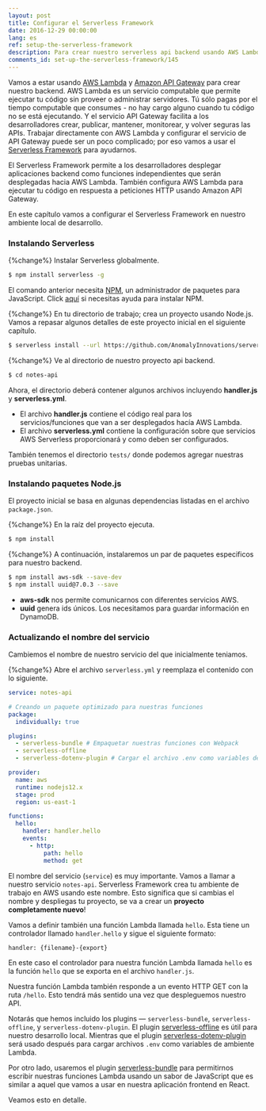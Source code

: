 ```yaml
---
layout: post
title: Configurar el Serverless Framework
date: 2016-12-29 00:00:00
lang: es
ref: setup-the-serverless-framework
description: Para crear nuestro serverless api backend usando AWS Lambda y API Gateway vamos a usar el Serverless Framework (https://serverless.com). El Serverless Framework ayuda a los desarrolladores a construir y manejar aplicaciones serverless en AWS y otros proveedores en la nube. Podemos instalar el  Serverless Framework CLI desde su paquete NPM y usarlo para crear un nuevo proyecto con Serverless Framework.
comments_id: set-up-the-serverless-framework/145
---
```


Vamos a estar usando [AWS Lambda](https://aws.amazon.com/lambda/) y [Amazon API Gateway](https://aws.amazon.com/api-gateway/) para crear nuestro backend. AWS Lambda es un servicio computable que permite ejecutar tu código sin proveer o administrar servidores. Tú sólo pagas por el tiempo computable que consumes - no hay cargo alguno cuando tu código no se está ejecutando. Y el servicio API Gateway facilita a los desarrolladores crear, publicar, mantener, monitorear, y volver seguras las APIs. Trabajar directamente con AWS Lambda y configurar el servicio de API Gateway puede ser un poco complicado; por eso vamos a usar el [Serverless Framework](https://serverless.com) para ayudarnos.

El Serverless Framework permite a los desarrolladores desplegar aplicaciones backend como funciones independientes que serán desplegadas hacia AWS Lambda. También configura AWS Lambda para ejecutar tu código en respuesta a peticiones HTTP usando Amazon API Gateway.

En este capítulo vamos a configurar el Serverless Framework en nuestro ambiente local de desarrollo.

### Instalando Serverless

{%change%} Instalar Serverless globalmente.

``` bash
$ npm install serverless -g
```

El comando anterior necesita [NPM](https://www.npmjs.com), un administrador de paquetes para JavaScript. Click [aquí](https://docs.npmjs.com/getting-started/installing-node) si necesitas ayuda para instalar NPM.

{%change%} En tu directorio de trabajo; crea un proyecto usando Node.js. Vamos a repasar algunos detalles de este proyecto inicial en el siguiente capítulo.

``` bash
$ serverless install --url https://github.com/AnomalyInnovations/serverless-nodejs-starter --name notes-api
```

{%change%} Ve al directorio de nuestro proyecto api backend.

``` bash
$ cd notes-api
```

Ahora, el directorio deberá contener algunos archivos incluyendo **handler.js** y **serverless.yml**.

- El archivo **handler.js**  contiene el código real para los servicios/funciones que van a ser desplegados hacía AWS Lambda.
- El archivo **serverless.yml** contiene la configuración sobre que servicios AWS Serverless proporcionará y como deben ser configurados.

También tenemos el directorio `tests/` donde podemos agregar nuestras pruebas unitarias.

### Instalando paquetes Node.js

El proyecto inicial se basa en algunas dependencias listadas en el archivo `package.json`.

{%change%} En la raíz del proyecto ejecuta.

``` bash
$ npm install
```

{%change%} A continuación, instalaremos un par de paquetes especificos para nuestro backend.

``` bash
$ npm install aws-sdk --save-dev
$ npm install uuid@7.0.3 --save
```

- **aws-sdk** nos permite comunicarnos con diferentes servicios AWS.
- **uuid** genera ids únicos. Los necesitamos para guardar información en DynamoDB.

### Actualizando el nombre del servicio

Cambiemos el nombre de nuestro servicio del que inicialmente teniamos.

{%change%} Abre el archivo `serverless.yml` y reemplaza el contenido con lo siguiente.

``` yaml
service: notes-api

# Creando un paquete optimizado para nuestras funciones
package:
  individually: true

plugins:
  - serverless-bundle # Empaquetar nuestras funciones con Webpack
  - serverless-offline
  - serverless-dotenv-plugin # Cargar el archivo .env como variables de ambiente

provider:
  name: aws
  runtime: nodejs12.x
  stage: prod
  region: us-east-1

functions:
  hello:
    handler: handler.hello
    events:
      - http:
          path: hello
          method: get
```

El nombre del servicio (`service`) es muy importante. Vamos a llamar a nuestro servicio `notes-api`. Serverless Framework crea tu ambiente de trabajo en AWS usando este nombre. Esto significa que si cambias el nombre y despliegas tu proyecto, se va a crear un  **proyecto completamente nuevo**!

Vamos a definir también una función Lambda llamada `hello`. Esta tiene un controlador llamado `handler.hello` y sigue el siguiente formato:

``` text
handler: {filename}-{export}
```

En este caso el controlador para nuestra función Lambda llamada `hello` es la función `hello` que se exporta en el archivo `handler.js`.

Nuestra función Lambda también responde a un evento HTTP GET con la ruta `/hello`. Esto tendrá más sentido una vez que despleguemos nuestro API.

Notarás que hemos incluido los plugins — `serverless-bundle`, `serverless-offline`, y `serverless-dotenv-plugin`. El plugin [serverless-offline](https://github.com/dherault/serverless-offline) es útil para nuestro desarrollo local. Mientras que el plugin [serverless-dotenv-plugin](https://github.com/colynb/serverless-dotenv-plugin) será usado después para cargar archivos `.env` como variables de ambiente Lambda.

Por otro lado, usaremos el plugin [serverless-bundle](https://github.com/AnomalyInnovations/serverless-bundle) para permitirnos escribir nuestras funciones Lambda usando un sabor de JavaScript que es similar a aquel que vamos a usar en nuestra  aplicación frontend en React.

Veamos esto en detalle.
